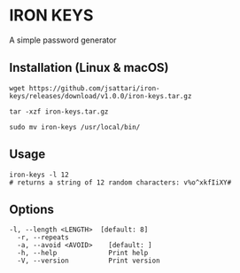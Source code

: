 # IRON KEYS

A simple password generator

## Installation (Linux & macOS)
```
wget https://github.com/jsattari/iron-keys/releases/download/v1.0.0/iron-keys.tar.gz

tar -xzf iron-keys.tar.gz

sudo mv iron-keys /usr/local/bin/
```

## Usage
```
iron-keys -l 12
# returns a string of 12 random characters: v%o^xkfIiXY#
```

## Options
```
-l, --length <LENGTH>  [default: 8]
  -r, --repeats          
  -a, --avoid <AVOID>    [default: ]
  -h, --help             Print help
  -V, --version          Print version
```